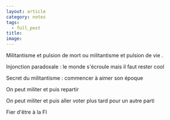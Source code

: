 ```yaml
---
layout: article
category: notes
tags:
  - full_post
title: 
image:
---
```


<!--more-->


Militantisme et pulsion de mort ou militantisme et pulsion de vie .

  
Injonction paradoxale : le monde s'écroule mais il faut rester cool

Secret du militantisme : commencer à aimer son époque

On peut militer et puis repartir

On peut militer et puis aller voter plus tard pour un autre parti

Fier d'être à la FI